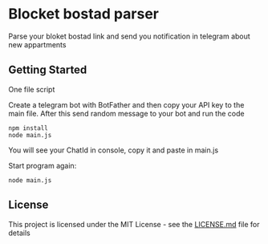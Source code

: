# Blocket bostad parser

Parse your bloket bostad link and send you notification in telegram about new appartments

## Getting Started

One file script

Create a telegram bot with BotFather and then copy your API key to the main file.
After this send random message to your bot and run the code

```
npm install
node main.js
```

You will see your ChatId in console, copy it and paste in main.js

Start program again:

```
node main.js
```

## License

This project is licensed under the MIT License - see the [LICENSE.md](LICENSE.md) file for details
